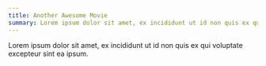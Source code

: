 ```yaml
---
title: Another Awesome Movie
summary: Lorem ipsum dolor sit amet, ex incididunt ut id non quis ex qui voluptate excepteur sint ea ipsum
---
```

Lorem ipsum dolor sit amet, ex incididunt ut id non quis ex qui voluptate excepteur sint ea ipsum.
